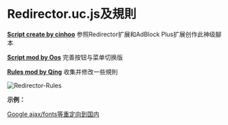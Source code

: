 Redirector.uc.js及規則
=============
**[Script create by cinhoo][1]** 参照Redirector扩展和AdBlock Plus扩展创作此神级腳本

**[Script mod by Oos][2]** 完善按钮与菜单切换版

**[Rules mod by Qing][3]** 收集并修改一些規則

![Redirector-Rules][5]

**示例：**

[Google ajax/fonts等重定向到国内][4]

[1]: http://bbs.kafan.cn/thread-1621837-1-1.html
[2]: https://github.com/Drager-oos/userChrome/blob/master/MainScript/Redirector.uc.js
[3]: https://github.com/dupontjoy/userChromeJS/blob/master/Local/_redirector.js
[4]: http://bbs.kafan.cn/thread-1769934-1-1.html
[5]: https://github.com/dupontjoy/userChrome.js-Collections-/blob/master/Redirector/img/Redirector-Rules.jpg